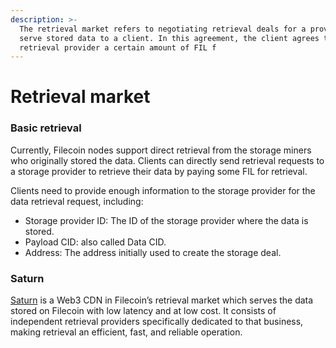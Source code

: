 ```yaml
---
description: >-
  The retrieval market refers to negotiating retrieval deals for a provider to
  serve stored data to a client. In this agreement, the client agrees to pay the
  retrieval provider a certain amount of FIL f
---
```


# Retrieval market

### Basic retrieval

Currently, Filecoin nodes support direct retrieval from the storage miners who originally stored the data. Clients can directly send retrieval requests to a storage provider to retrieve their data by paying some FIL for retrieval.

Clients need to provide enough information to the storage provider for the data retrieval request, including:

* Storage provider ID: The ID of the storage provider where the data is stored.
* Payload CID: also called Data CID.
* Address: The address initially used to create the storage deal.

### Saturn

[Saturn](https://saturn.tech/) is a Web3 CDN in Filecoin’s retrieval market which serves the data stored on Filecoin with low latency and at low cost. It consists of independent retrieval providers specifically dedicated to that business, making retrieval an efficient, fast, and reliable operation.
